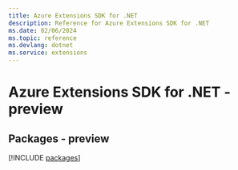 ```yaml
---
title: Azure Extensions SDK for .NET
description: Reference for Azure Extensions SDK for .NET
ms.date: 02/06/2024
ms.topic: reference
ms.devlang: dotnet
ms.service: extensions
---
```

# Azure Extensions SDK for .NET - preview
## Packages - preview
[!INCLUDE [packages](extensions-index.md)]